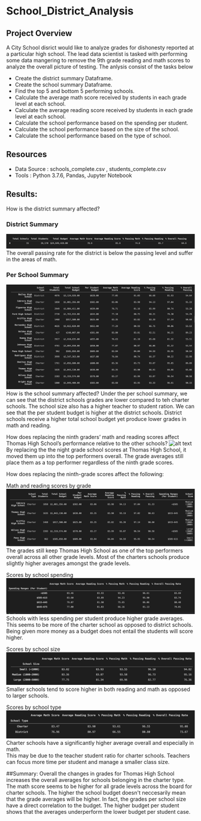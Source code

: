 # School_District_Analysis

## Project Overview 
A City School disrict would like to analyze grades for dishonesty reported at a particular high school.  The lead data scientist is tasked with performing some data mangering to remove the 9th grade reading and math scores to analyze the overall picture of testing.  The anlysis consist of the tasks below

- Create the district summary Dataframe.
- Create the school summary Dataframe. 
- Find the top 5 and bottom 5 performing schools. 
- Calculate the average math score received by students in each grade level at each school. 
- Calculate the average reading score received by students in each grade level at each school. 
- Calculate the school performance based on the spending per student. 
- Calculate the school performance based on the size of the school. 
- Calculate the school performance based on the type of school. 

## Resources 
- Data Source : schools_complete.csv , students_complete.csv 
- Tools : Python 3.7.6, Pandas, Jupyter Notebook 

## Results: 


How is the district summary affected?
### District Summary
![alt text](https://github.com/JoePedroza/School_District_Analysis/blob/main/analysis/district_summary.png)
The overall passing rate for the district is below the passing level and suffer in the areas of math.  


### Per School Summary
![alt text](https://github.com/JoePedroza/School_District_Analysis/blob/main/analysis/per_school_summary.png) 
How is the school summary affected?
Under the per school summary, we can see that the district schools grades are lower compared to teh charter schools.  The school size also has a higher teacher to student ration.  We can see that the per student budget is higher at the district schools.  District schools receive a higher total school budget yet produce lower grades in math and reading.


How does replacing the ninth graders’ math and reading scores affect Thomas High School’s performance relative to the other schools?
![alt text](https://github.com/JoePedroza/School_District_Analysis/analysis/per_school_summary.png) 
By replacing the the night grade school scores at Thomas High School, it moved them up into the top performers overall.  The grade averages still place them as a top performer regardless of the ninth grade scores.


How does replacing the ninth-grade scores affect the following:

Math and reading scores by grade
![alt text](https://github.com/JoePedroza/School_District_Analysis/blob/main/analysis/top_performing_descending.png)
The grades still keep Thomas High School as one of the top performers overall across all other grade levels.  Most of the charters schools produce slightly higher averages amongst the grade levels.


Scores by school spending
![alt text](https://github.com/JoePedroza/School_District_Analysis/blob/main/analysis/spending_summary.png) 
Schools with less spending per student produce higher grade averages.  This seems to be more of the charter school as opposed to district schools.  Being given more money as a budget does not entail the students will score higher.  

Scores by school size
![alt text](https://github.com/JoePedroza/School_District_Analysis/blob/main/analysis/size_summary.png) 
Smaller schools tend to score higher in both reading and math as opposed to larger schools.


Scores by school type
![alt text](https://github.com/JoePedroza/School_District_Analysis/blob/main/analysis/type_summary.png) 
Charter schools have a significantly higher average overall and especially in math.  
This may be due to the teacher student ratio for charter schools.  Teachers can focus more time per student and manage a smaller class size.

##Summary: 
Overall the changes in grades for Thomas High School increases the overall averages for schools belonging in the charter type.  The math score seems to be higher for all grade levels across the board for charter schools.  The higher the school budget doesn't neccesarily mean that the grade averages will be higher.  In fact, the grades per school size have a direct correlation to the budget.  The higher budget per student shows that the averages underperform the lower budget per student case.  
